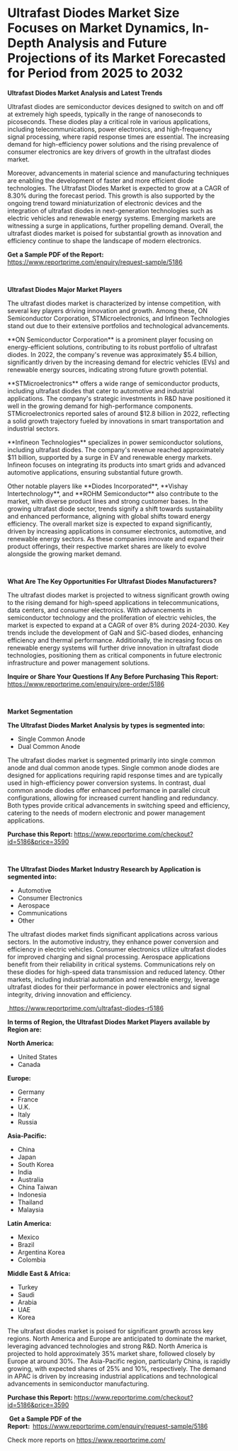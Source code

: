 <p><h1>Ultrafast Diodes Market Size Focuses on Market Dynamics, In-Depth Analysis and Future Projections of its Market Forecasted for Period from 2025 to 2032</h1></p><p><strong>Ultrafast Diodes Market Analysis and Latest Trends</strong></p>
<p><p>Ultrafast diodes are semiconductor devices designed to switch on and off at extremely high speeds, typically in the range of nanoseconds to picoseconds. These diodes play a critical role in various applications, including telecommunications, power electronics, and high-frequency signal processing, where rapid response times are essential. The increasing demand for high-efficiency power solutions and the rising prevalence of consumer electronics are key drivers of growth in the ultrafast diodes market. </p><p>Moreover, advancements in material science and manufacturing techniques are enabling the development of faster and more efficient diode technologies. The Ultrafast Diodes Market is expected to grow at a CAGR of 8.30% during the forecast period. This growth is also supported by the ongoing trend toward miniaturization of electronic devices and the integration of ultrafast diodes in next-generation technologies such as electric vehicles and renewable energy systems. Emerging markets are witnessing a surge in applications, further propelling demand. Overall, the ultrafast diodes market is poised for substantial growth as innovation and efficiency continue to shape the landscape of modern electronics.</p></p>
<p><strong>Get a Sample PDF of the Report:&nbsp;</strong> <a href="https://www.reportprime.com/enquiry/request-sample/5186?utm_campaign=3361&utm_medium=2&utm_source=Github&utm_content=ia&utm_term=19032025&utm_id=ultrafast-diodes">https://www.reportprime.com/enquiry/request-sample/5186</a></p>
<p>&nbsp;</p>
<p><strong>Ultrafast Diodes Major Market Players</strong></p>
<p><p>The ultrafast diodes market is characterized by intense competition, with several key players driving innovation and growth. Among these, ON Semiconductor Corporation, STMicroelectronics, and Infineon Technologies stand out due to their extensive portfolios and technological advancements.</p><p>**ON Semiconductor Corporation** is a prominent player focusing on energy-efficient solutions, contributing to its robust portfolio of ultrafast diodes. In 2022, the company's revenue was approximately $5.4 billion, significantly driven by the increasing demand for electric vehicles (EVs) and renewable energy sources, indicating strong future growth potential.</p><p>**STMicroelectronics** offers a wide range of semiconductor products, including ultrafast diodes that cater to automotive and industrial applications. The company's strategic investments in R&D have positioned it well in the growing demand for high-performance components. STMicroelectronics reported sales of around $12.8 billion in 2022, reflecting a solid growth trajectory fueled by innovations in smart transportation and industrial sectors.</p><p>**Infineon Technologies** specializes in power semiconductor solutions, including ultrafast diodes. The company's revenue reached approximately $11 billion, supported by a surge in EV and renewable energy markets. Infineon focuses on integrating its products into smart grids and advanced automotive applications, ensuring substantial future growth.</p><p>Other notable players like **Diodes Incorporated**, **Vishay Intertechnology**, and **ROHM Semiconductor** also contribute to the market, with diverse product lines and strong customer bases. In the growing ultrafast diode sector, trends signify a shift towards sustainability and enhanced performance, aligning with global shifts toward energy efficiency. The overall market size is expected to expand significantly, driven by increasing applications in consumer electronics, automotive, and renewable energy sectors. As these companies innovate and expand their product offerings, their respective market shares are likely to evolve alongside the growing market demand.</p></p>
<p>&nbsp;</p>
<p><strong>What Are The Key Opportunities For Ultrafast Diodes Manufacturers?</strong></p>
<p><p>The ultrafast diodes market is projected to witness significant growth owing to the rising demand for high-speed applications in telecommunications, data centers, and consumer electronics. With advancements in semiconductor technology and the proliferation of electric vehicles, the market is expected to expand at a CAGR of over 8% during 2024-2030. Key trends include the development of GaN and SiC-based diodes, enhancing efficiency and thermal performance. Additionally, the increasing focus on renewable energy systems will further drive innovation in ultrafast diode technologies, positioning them as critical components in future electronic infrastructure and power management solutions.</p></p>
<p><strong>Inquire or Share Your Questions If Any Before Purchasing This Report:</strong> <a href="https://www.reportprime.com/enquiry/pre-order/5186?utm_campaign=3361&utm_medium=2&utm_source=Github&utm_content=ia&utm_term=19032025&utm_id=ultrafast-diodes">https://www.reportprime.com/enquiry/pre-order/5186</a></p>
<p>&nbsp;</p>
<p><strong>Market Segmentation</strong></p>
<p><strong>The Ultrafast Diodes Market Analysis by types is segmented into:</strong></p>
<p><ul><li>Single Common Anode</li><li>Dual Common Anode</li></ul></p>
<p><p>The ultrafast diodes market is segmented primarily into single common anode and dual common anode types. Single common anode diodes are designed for applications requiring rapid response times and are typically used in high-efficiency power conversion systems. In contrast, dual common anode diodes offer enhanced performance in parallel circuit configurations, allowing for increased current handling and redundancy. Both types provide critical advancements in switching speed and efficiency, catering to the needs of modern electronic and power management applications.</p></p>
<p><strong>Purchase this Report:&nbsp;</strong><a href="https://www.reportprime.com/checkout?id=5186&price=3590&utm_campaign=3361&utm_medium=2&utm_source=Github&utm_content=ia&utm_term=19032025&utm_id=ultrafast-diodes">https://www.reportprime.com/checkout?id=5186&price=3590</a></p>
<p>&nbsp;</p>
<p><strong>The Ultrafast Diodes Market Industry Research by Application is segmented into:</strong></p>
<p><ul><li>Automotive</li><li>Consumer Electronics</li><li>Aerospace</li><li>Communications</li><li>Other</li></ul></p>
<p><p>The ultrafast diodes market finds significant applications across various sectors. In the automotive industry, they enhance power conversion and efficiency in electric vehicles. Consumer electronics utilize ultrafast diodes for improved charging and signal processing. Aerospace applications benefit from their reliability in critical systems. Communications rely on these diodes for high-speed data transmission and reduced latency. Other markets, including industrial automation and renewable energy, leverage ultrafast diodes for their performance in power electronics and signal integrity, driving innovation and efficiency.</p></p>
<p><a href="https://www.reportprime.com/ultrafast-diodes-r5186?utm_campaign=3361&utm_medium=2&utm_source=Github&utm_content=ia&utm_term=19032025&utm_id=ultrafast-diodes">&nbsp;https://www.reportprime.com/ultrafast-diodes-r5186</a></p>
<p><strong>In terms of Region, the Ultrafast Diodes Market Players available by Region are:</strong></p>
<p>
    <p> <strong> North America: </strong>
        <ul>
            <li>United States</li>
            <li>Canada</li>
        </ul>
        </p> 
    <p> <strong> Europe: </strong>
        <ul>
            <li>Germany</li>
            <li>France</li>
            <li>U.K.</li>
            <li>Italy</li>
            <li>Russia</li>
        </ul>
        </p> 
    <p> <strong> Asia-Pacific: </strong>
        <ul>
            <li>China</li>
            <li>Japan</li>
            <li>South Korea</li>
            <li>India</li>
            <li>Australia</li>
            <li>China Taiwan</li>
            <li>Indonesia</li>
            <li>Thailand</li>
            <li>Malaysia</li>
        </ul>
        </p> 
    <p> <strong> Latin America: </strong>
        <ul>
            <li>Mexico</li>
            <li>Brazil</li>
            <li>Argentina Korea</li>
            <li>Colombia</li>
        </ul>
        </p> 
    <p> <strong> Middle East & Africa: </strong>
        <ul>
            <li>Turkey</li>
            <li>Saudi</li>
            <li>Arabia</li>
            <li>UAE</li>
            <li>Korea</li>
        </ul>
    </p>
    </p>
<p><p>The ultrafast diodes market is poised for significant growth across key regions. North America and Europe are anticipated to dominate the market, leveraging advanced technologies and strong R&D. North America is projected to hold approximately 35% market share, followed closely by Europe at around 30%. The Asia-Pacific region, particularly China, is rapidly growing, with expected shares of 25% and 10%, respectively. The demand in APAC is driven by increasing industrial applications and technological advancements in semiconductor manufacturing.</p></p>
<p><strong>Purchase this Report: </strong><a href="https://www.reportprime.com/checkout?id=5186&price=3590&utm_campaign=3361&utm_medium=2&utm_source=Github&utm_content=ia&utm_term=19032025&utm_id=ultrafast-diodes">https://www.reportprime.com/checkout?id=5186&price=3590</a></p>
<p>&nbsp;<strong>Get a Sample PDF of the Report:&nbsp;&nbsp;</strong><a href="https://www.reportprime.com/enquiry/request-sample/5186?utm_campaign=3361&utm_medium=2&utm_source=Github&utm_content=ia&utm_term=19032025&utm_id=ultrafast-diodes">https://www.reportprime.com/enquiry/request-sample/5186</a></p>
<p><strong></strong></p>
<p>Check more reports on <a href="https://www.reportprime.com/?utm_campaign=3361&utm_medium=2&utm_source=Github&utm_content=ia&utm_term=19032025&utm_id=ultrafast-diodes">https://www.reportprime.com/</a></p>